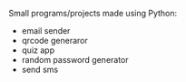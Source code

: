 Small programs/projects made using Python:

- email sender
- qrcode generaror
- quiz app
- random password generator
- send sms
